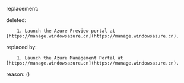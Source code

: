 replacement:

deleted:

		1. Launch the Azure Preview portal at [https://manage.windowsazure.cn](https://manage.windowsazure.cn).

replaced by:

		1. Launch the Azure Management Portal at [https://manage.windowsazure.cn](https://manage.windowsazure.cn).

reason: ()

